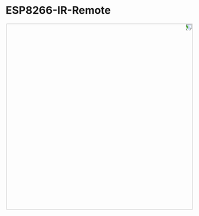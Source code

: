 # ESP8266-IR-Remote

<p align=center><img src="https://content.instructables.com/ORIG/F4V/6CGK/K14V85M3/F4V6CGKK14V85M3.jpg?auto=webp&fit=bounds&frame=1" width=500px style="transform:rotate(90deg)"></p>
